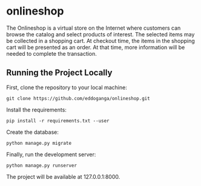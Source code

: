 # onlineshop
The Onlineshop is a virtual store on the Internet where customers can browse the catalog and
select products of interest. The selected items may be collected in a shopping cart. At checkout
time, the items in the shopping cart will be presented as an order. 
At that time, more information will be needed to complete the transaction.

## Running the Project Locally
First, clone the repository to your local machine:
```
git clone https://github.com/eddoganga/onlineshop.git
```
Install the requirements:
```
pip install -r requirements.txt --user
```
Create the database:
```
python manage.py migrate
```
Finally, run the development server:
```
python manage.py runserver
```
The project will be available at 127.0.0.1:8000.
